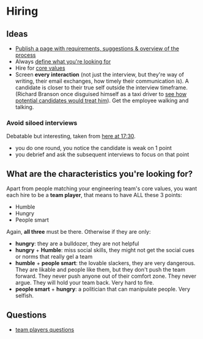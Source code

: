 # Hiring

## Ideas

- [Publish a page with requirements, suggestions & overview of the process](https://asana.com/eng/interview-guide)
- Always [define what you're looking for](https://asana.com/eng/interview-guide)
- Hire for [core values](./building-a-team.md)
- Screen **every interaction** (not just the interview, but they're way of writing, their email exchanges, how timely their communication is). A candidate is closer to their true self outside the interview timeframe. (Richard Branson once disguised himself as a taxi driver to [see how potential candidates would treat him](https://business.linkedin.com/talent-solutions/blog/talent-connect/2016/richard-branson-secrets-to-recruiting-the-right-personality)). Get the employee walking and talking.

### Avoid siloed interviews

Debatable but interesting, taken from [here at 17:30](https://app.pluralsight.com/course-player?clipId=fd125e12-2e25-40a5-a750-db222264cfe4).

- you do one round, you notice the candidate is weak on 1 point
- you debrief and ask the subsequent interviews to focus on that point

## What are the characteristics you're looking for?

Apart from people matching your engineering team's core values, you want each hire to be a **team player**, that means to have ALL these 3 points:

- Humble
- Hungry
- People smart

Again, **all three** must be there. Otherwise if they are only:

- **hungry**: they are a bulldozer, they are not helpful
- **hungry** + **Humble**: miss social skills, they might not get the social cues or norms that really gel a team
- **humble** + **people smart**: the lovable slackers, they are very dangerous. They are likable and people like them, but they don't push the team forward. They never push anyone out of their comfort zone. They never argue. They will hold your team back. Very hard to fire.
- **people smart** + **hungry**: a politician that can manipulate people. Very selfish.

## Questions

- [team players questions](<https://www.tablegroup.com/imo/media/doc/IdealTeamPlayerINTERVIEWQUESTIONS(11)singlepages.pdf>)
